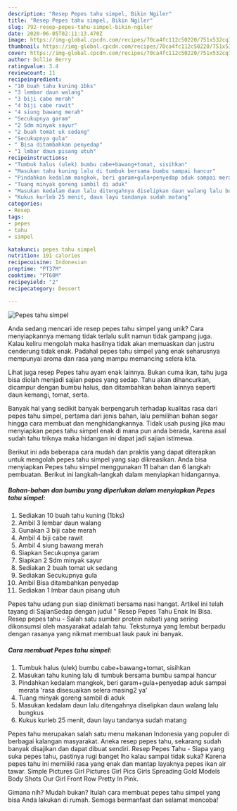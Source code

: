 ```yaml
---
description: "Resep Pepes tahu simpel, Bikin Ngiler"
title: "Resep Pepes tahu simpel, Bikin Ngiler"
slug: 792-resep-pepes-tahu-simpel-bikin-ngiler
date: 2020-06-05T02:11:13.470Z
image: https://img-global.cpcdn.com/recipes/70ca4fc112c50220/751x532cq70/pepes-tahu-simpel-foto-resep-utama.jpg
thumbnail: https://img-global.cpcdn.com/recipes/70ca4fc112c50220/751x532cq70/pepes-tahu-simpel-foto-resep-utama.jpg
cover: https://img-global.cpcdn.com/recipes/70ca4fc112c50220/751x532cq70/pepes-tahu-simpel-foto-resep-utama.jpg
author: Dollie Berry
ratingvalue: 3.4
reviewcount: 11
recipeingredient:
- "10 buah tahu kuning 1bks"
- "3 lembar daun walang"
- "3 biji cabe merah"
- "4 biji cabe rawit"
- "4 siung bawang merah"
- "Secukupnya garam"
- "2 Sdm minyak sayur"
- "2 buah tomat uk sedang"
- "Secukupnya gula"
- " Bisa ditambahkan penyedap"
- "1 lmbar daun pisang utuh"
recipeinstructions:
- "Tumbuk halus (ulek) bumbu cabe+bawang+tomat, sisihkan"
- "Masukan tahu kuning lalu di tumbuk bersama bumbu sampai hancur"
- "Pindahkan kedalam mangkok, beri garam+gula+penyedap aduk sampai merata &#39;rasa disesuaikan selera masing2 ya&#39;"
- "Tuang minyak goreng sambil di aduk"
- "Masukan kedalam daun lalu ditengahnya diselipkan daun walang lalu bungkus"
- "Kukus kurleb 25 menit, daun layu tandanya sudah matang"
categories:
- Resep
tags:
- pepes
- tahu
- simpel

katakunci: pepes tahu simpel 
nutrition: 191 calories
recipecuisine: Indonesian
preptime: "PT37M"
cooktime: "PT60M"
recipeyield: "2"
recipecategory: Dessert

---
```



![Pepes tahu simpel](https://img-global.cpcdn.com/recipes/70ca4fc112c50220/751x532cq70/pepes-tahu-simpel-foto-resep-utama.jpg)

Anda sedang mencari ide resep pepes tahu simpel yang unik? Cara menyiapkannya memang tidak terlalu sulit namun tidak gampang juga. Kalau keliru mengolah maka hasilnya tidak akan memuaskan dan justru cenderung tidak enak. Padahal pepes tahu simpel yang enak seharusnya mempunyai aroma dan rasa yang mampu memancing selera kita.

Lihat juga resep Pepes tahu ayam enak lainnya. Bukan cuma ikan, tahu juga bisa diolah menjadi sajian pepes yang sedap. Tahu akan dihancurkan, dicampur dengan bumbu halus, dan ditambahkan bahan lainnya seperti daun kemangi, tomat, serta.

Banyak hal yang sedikit banyak berpengaruh terhadap kualitas rasa dari pepes tahu simpel, pertama dari jenis bahan, lalu pemilihan bahan segar hingga cara membuat dan menghidangkannya. Tidak usah pusing jika mau menyiapkan pepes tahu simpel enak di mana pun anda berada, karena asal sudah tahu triknya maka hidangan ini dapat jadi sajian istimewa.


Berikut ini ada beberapa cara mudah dan praktis yang dapat diterapkan untuk mengolah pepes tahu simpel yang siap dikreasikan. Anda bisa menyiapkan Pepes tahu simpel menggunakan 11 bahan dan 6 langkah pembuatan. Berikut ini langkah-langkah dalam menyiapkan hidangannya.

<!--inarticleads1-->

##### Bahan-bahan dan bumbu yang diperlukan dalam menyiapkan Pepes tahu simpel:

1. Sediakan 10 buah tahu kuning (1bks)
1. Ambil 3 lembar daun walang
1. Gunakan 3 biji cabe merah
1. Ambil 4 biji cabe rawit
1. Ambil 4 siung bawang merah
1. Siapkan Secukupnya garam
1. Siapkan 2 Sdm minyak sayur
1. Sediakan 2 buah tomat uk sedang
1. Sediakan Secukupnya gula
1. Ambil  Bisa ditambahkan penyedap
1. Sediakan 1 lmbar daun pisang utuh


Pepes tahu udang pun siap dinikmati bersama nasi hangat. Artikel ini telah tayang di SajianSedap dengan judul &#34; Resep Pepes Tahu Enak Ini Bisa. Resep pepes tahu - Salah satu sumber protein nabati yang sering dikonsumsi oleh masyarakat adalah tahu. Teksturnya yang lembut berpadu dengan rasanya yang nikmat membuat lauk pauk ini banyak. 

<!--inarticleads2-->

##### Cara membuat Pepes tahu simpel:

1. Tumbuk halus (ulek) bumbu cabe+bawang+tomat, sisihkan
1. Masukan tahu kuning lalu di tumbuk bersama bumbu sampai hancur
1. Pindahkan kedalam mangkok, beri garam+gula+penyedap aduk sampai merata &#39;rasa disesuaikan selera masing2 ya&#39;
1. Tuang minyak goreng sambil di aduk
1. Masukan kedalam daun lalu ditengahnya diselipkan daun walang lalu bungkus
1. Kukus kurleb 25 menit, daun layu tandanya sudah matang


Pepes tahu merupakan salah satu menu makanan Indonesia yang populer di berbagai kalangan masyarakat. Aneka resep pepes tahu, sekarang sudah banyak disajikan dan dapat dibuat sendiri. Resep Pepes Tahu - Siapa yang suka pepes tahu, pastinya rugi banget lho kalau sampai tidak suka? Karena pepes tahu ini memiliki rasa yang enak dan mantap layaknya pepes ikan air tawar. Simple Pictures Girl Pictures Girl Pics Girls Spreading Gold Models Body Shots Our Girl Front Row Pretty In Pink. 

Gimana nih? Mudah bukan? Itulah cara membuat pepes tahu simpel yang bisa Anda lakukan di rumah. Semoga bermanfaat dan selamat mencoba!
